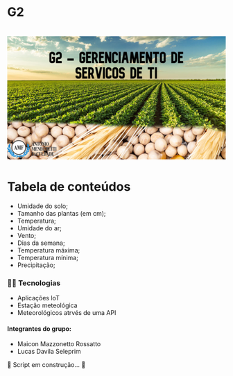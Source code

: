 # G2

<h1 align="center">
<img alt="Logo do repositório incluindo o nome da disciplina, logo da AMF e o semestre
2021/1 " src="G2.jpg" width="650px">
</h1>

Tabela de conteúdos
=================
<!--ts-->
* Umidade do solo;
* Tamanho das plantas (em cm);
* Temperatura;
* Umidade do ar;
* Vento;
* Dias da semana;
* Temperatura máxima;
* Temperatura mínima;
* Precipitação;
<!--te-->

### :ear_of_rice::hammer: Tecnologias

* Aplicações loT
* Estação meteológica
* Meteorológicos atrvés de uma API

<h4 align="center">
  
  #### Integrantes do grupo:
  - Maicon Mazzonetto Rossatto
  - Lucas Davila Seleprim
  
  :construction: Script em construção... :construction:

</h4>

